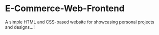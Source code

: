 # E-Commerce-Web-Frontend
A simple HTML and CSS-based website for showcasing personal projects and designs...!
